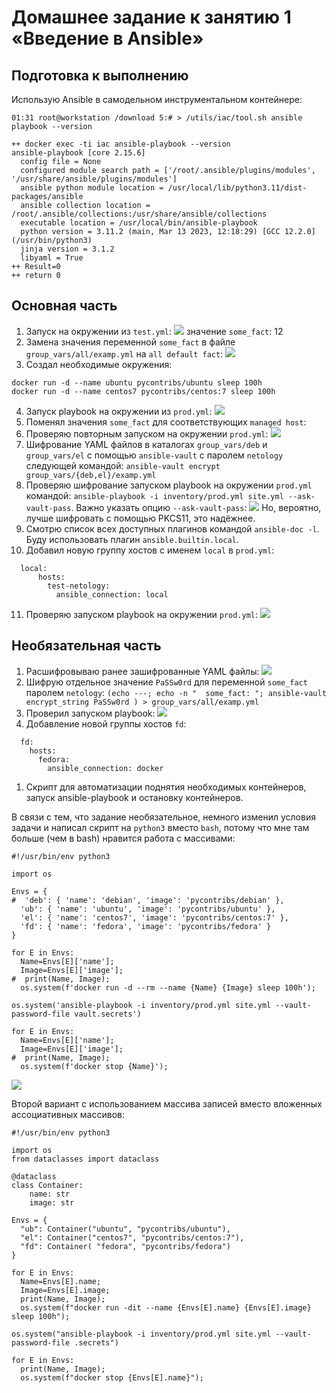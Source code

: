 # Домашнее задание к занятию 1 «Введение в Ansible»

## Подготовка к выполнению

Использую Ansible в самодельном инструментальном контейнере:
```
01:31 root@workstation /download 5:# > /utils/iac/tool.sh ansible playbook --version
                                         
++ docker exec -ti iac ansible-playbook --version                                                                                                                                                                
ansible-playbook [core 2.15.6]
  config file = None
  configured module search path = ['/root/.ansible/plugins/modules', '/usr/share/ansible/plugins/modules']
  ansible python module location = /usr/local/lib/python3.11/dist-packages/ansible
  ansible collection location = /root/.ansible/collections:/usr/share/ansible/collections
  executable location = /usr/local/bin/ansible-playbook
  python version = 3.11.2 (main, Mar 13 2023, 12:18:29) [GCC 12.2.0] (/usr/bin/python3)
  jinja version = 3.1.2
  libyaml = True
++ Result=0
++ return 0
```

## Основная часть

1. Запуск на окружении из `test.yml`:
![](images/task1_1.png)
значение `some_fact`:  12
2. Замена значения переменной `some_fact` в файле `group_vars/all/examp.yml` на `all default fact`:
![](images/task1_2.png)
3. Создал необходимые окружения:
```
docker run -d --name ubuntu pycontribs/ubuntu sleep 100h
docker run -d --name centos7 pycontribs/centos:7 sleep 100h
```
4. Запуск playbook на окружении из `prod.yml`:
![](images/task1_4.png)
5. Поменял значения `some_fact` для соответствующих `managed host`:
6. Проверяю повторным запуском на окружении `prod.yml`:
![](images/task1_6.png)
7. Шифрование YAML файлов в каталогах `group_vars/deb` и `group_vars/el` с помощью `ansible-vault` с паролем `netology` следующей командой: `ansible-vault encrypt group_vars/{deb,el}/examp.yml`
8. Проверяю шифрование запуском playbook на окружении `prod.yml` командой: `ansible-playbook -i inventory/prod.yml site.yml --ask-vault-pass`. Важно указать опцию `--ask-vault-pass`:
![](images/task1_8.png)
Но, вероятно, лучше шифровать с помощью PKCS11, это надёжнее.
9.  Смотрю список всех доступных плагинов командой `ansible-doc -l`. Буду использовать плагин `ansible.builtin.local`.
10.  Добавил новую группу хостов с именем  `local` в `prod.yml`:
```
  local:
      hosts:
        test-netology:
          ansible_connection: local
```  
11. Проверяю запуском playbook на окружении `prod.yml`:
![](images/task1_11.png)

## Необязательная часть

1. Расшифровываю ранее зашифрованные YAML файлы: 
![](images/task2_1.png)
2. Шифрую отдельное значение `PaSSw0rd` для переменной `some_fact` паролем `netology`:
`(echo ---; echo -n "  some_fact: "; ansible-vault encrypt_string PaSSw0rd ) > group_vars/all/examp.yml`
3. Проверил запуском playbook:
![](images/task2_3.png)
4. Добавление новой группы хостов `fd`:
```
  fd:
    hosts:
      fedora:
        ansible_connection: docker       
```        
1. Скрипт для автоматизации поднятия необходимых контейнеров, запуск ansible-playbook и остановку контейнеров.

В связи с тем, что задание необязательное, немного изменил условия задачи и написал скрипт на `python3` вместо `bash`, потому что мне там больше (чем в bash) нравится работа с массивами:
```python3
#!/usr/bin/env python3

import os

Envs = {
#  'deb': { 'name': 'debian', 'image': 'pycontribs/debian' },
  'ub': { 'name': 'ubuntu', 'image': 'pycontribs/ubuntu' },
  'el': { 'name': 'centos7', 'image': 'pycontribs/centos:7' },
  'fd': { 'name': 'fedora', 'image': 'pycontribs/fedora' }
}

for E in Envs:
  Name=Envs[E]['name'];
  Image=Envs[E]['image'];
#  print(Name, Image);
  os.system(f'docker run -d --rm --name {Name} {Image} sleep 100h');

os.system('ansible-playbook -i inventory/prod.yml site.yml --vault-password-file vault.secrets')

for E in Envs:
  Name=Envs[E]['name'];
  Image=Envs[E]['image'];
#  print(Name, Image);
  os.system(f'docker stop {Name}');
```
![](images/task2_5.png)

Второй вариант с использованием массива записей вместо вложенных ассоциативных массивов:
```
#!/usr/bin/env python3

import os
from dataclasses import dataclass

@dataclass
class Container:
    name: str
    image: str

Envs = {
  "ub": Container("ubuntu", "pycontribs/ubuntu"),
  "el": Container("centos7", "pycontribs/centos:7"),
  "fd": Container( "fedora", "pycontribs/fedora")
}

for E in Envs:
  Name=Envs[E].name;
  Image=Envs[E].image;
  print(Name, Image);
  os.system(f"docker run -dit --name {Envs[E].name} {Envs[E].image} sleep 100h");

os.system("ansible-playbook -i inventory/prod.yml site.yml --vault-password-file .secrets")

for E in Envs:
  print(Name, Image);
  os.system(f"docker stop {Envs[E].name}");
```
